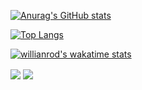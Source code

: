 [![Anurag's GitHub stats](https://github-readme-stats.vercel.app/api?username=dev-aly3n&show_icons=true&theme=nightowl)](https://github.com/anuraghazra/github-readme-stats)


[![Top Langs](https://github-readme-stats.vercel.app/api/top-langs/?username=dev-aly3n&hide=css&show_icons=true&theme=nightowl&langs_count=7)](https://github.com/anuraghazra/github-readme-stats)


[![willianrod's wakatime stats](https://github-readme-stats.vercel.app/api/wakatime?username=aly3n)](https://github.com/anuraghazra/github-readme-stats&show_icons=true&theme=nightowl)

  <img align="center" src="https://github-readme-stats.vercel.app/api/top-langs/?username=dev-aly3n&hide=css&show_icons=true&theme=nightowl&langs_count=7" />
  <img align="center" src="https://github-readme-stats.vercel.app/api?username=dev-aly3n&show_icons=true&theme=nightowl" />
